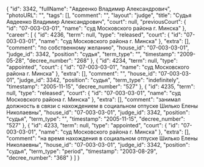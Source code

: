 {
    "id": 3342,
    "fullName": "Авдеенко Владимир Александрович",
    "photoURL": "",
    "tags": [],
    "comment": "",
    "layout": "judge",
    "title": "Судья Авдеенко Владимир Александрович",
    "court": null,
    "previousCourt": {
        "id": "07-003-03-01",
        "name": "суд Московского района г. Минска"
    },
    "career": [
        {
            "id": 4236,
            "term": null,
            "type": "released",
            "court": {
                "id": "07-003-03-01",
                "name": "суд Московского района г. Минска"
            },
            "extra": [],
            "comment": "по собственному желанию",
            "house_id": "07-003-03-01",
            "judge_id": 3342,
            "position": "судья",
            "term_type": "",
            "timestamp": "2009-05-28",
            "decree_number": "268"
        },
        {
            "id": 4234,
            "term": null,
            "type": "appointed",
            "court": {
                "id": "07-003-03-01",
                "name": "суд Московского района г. Минска"
            },
            "extra": [],
            "comment": "",
            "house_id": "07-003-03-01",
            "judge_id": 3342,
            "position": "судья",
            "term_type": "indefinitely",
            "timestamp": "2005-11-15",
            "decree_number": "527"
        },
        {
            "id": 4235,
            "term": null,
            "type": "released",
            "court": {
                "id": "07-003-03-01",
                "name": "суд Московского района г. Минска"
            },
            "extra": [],
            "comment": "занимал должность в связи с нахождением в социальном отпуске Шилько Елены Николаевны",
            "house_id": "07-003-03-01",
            "judge_id": 3342,
            "position": "судья",
            "term_type": "",
            "timestamp": "2005-11-15",
            "decree_number": "527"
        },
        {
            "id": 4233,
            "term": null,
            "type": "appointed",
            "court": {
                "id": "07-003-03-01",
                "name": "суд Московского района г. Минска"
            },
            "extra": [],
            "comment": "на время нахождения в социальном отпуске Шилько Елены Николаевны",
            "house_id": "07-003-03-01",
            "judge_id": 3342,
            "position": "судья",
            "term_type": "period",
            "timestamp": "2003-08-29",
            "decree_number": "368"
        }
    ]
}